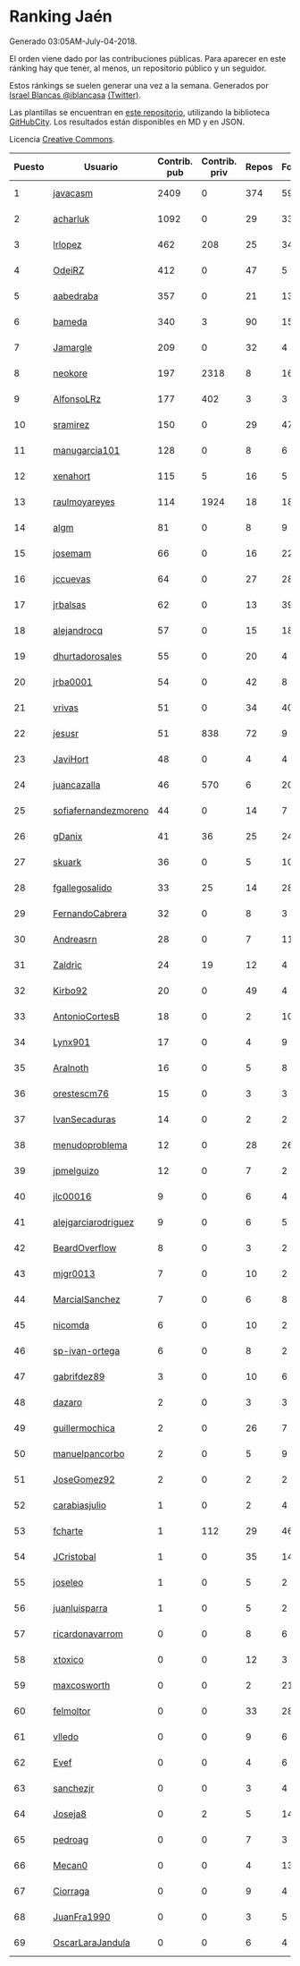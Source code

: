 # Ranking Jaén

Generado 03:05AM-July-04-2018.

El orden viene dado por las contribuciones públicas. Para aparecer en este ránking hay que tener, al menos, un repositorio público y un seguidor.

Estos ránkings se suelen generar una vez a la semana. Generados por [Israel Blancas @iblancasa](https://github.com/iblancasa/) [(Twitter)](https://twitter.com/iblancasa).

Las plantillas se encuentran en [este repositorio](https://github.com/iblancasa/GH-Spanish-Ranking), utilizando la biblioteca [GitHubCity](https://github.com/iblancasa/GitHubCity). Los resultados están disponibles en MD y en JSON.

Licencia [Creative Commons](https://creativecommons.org/licenses/by/4.0/).

| Puesto   |  Usuario  | Contrib. pub | Contrib. priv |Repos| Followers | Desde |  Avatar  |
|----------|-----------|--------------|---------------|-----|-----------|-------|----------|
|1|[javacasm](https://github.com/javacasm)|2409|0|374|59|2013-03-12|![javacasm]()|
|2|[acharluk](https://github.com/acharluk)|1092|0|29|33|2013-08-03|![acharluk]()|
|3|[lrlopez](https://github.com/lrlopez)|462|208|25|34|2011-01-04|![lrlopez]()|
|4|[OdeiRZ](https://github.com/OdeiRZ)|412|0|47|5|2014-10-01|![OdeiRZ]()|
|5|[aabedraba](https://github.com/aabedraba)|357|0|21|13|2017-04-19|![aabedraba]()|
|6|[bameda](https://github.com/bameda)|340|3|90|157|2011-06-26|![bameda]()|
|7|[Jamargle](https://github.com/Jamargle)|209|0|32|4|2015-03-24|![Jamargle]()|
|8|[neokore](https://github.com/neokore)|197|2318|8|16|2011-07-25|![neokore]()|
|9|[AlfonsoLRz](https://github.com/AlfonsoLRz)|177|402|3|3|2016-10-02|![AlfonsoLRz]()|
|10|[sramirez](https://github.com/sramirez)|150|0|29|47|2010-12-02|![sramirez]()|
|11|[manugarcia101](https://github.com/manugarcia101)|128|0|8|6|2017-09-22|![manugarcia101]()|
|12|[xenahort](https://github.com/xenahort)|115|5|16|5|2016-03-30|![xenahort]()|
|13|[raulmoyareyes](https://github.com/raulmoyareyes)|114|1924|18|18|2012-08-04|![raulmoyareyes]()|
|14|[algm](https://github.com/algm)|81|0|8|9|2009-10-29|![algm]()|
|15|[josemam](https://github.com/josemam)|66|0|16|22|2015-03-14|![josemam]()|
|16|[jccuevas](https://github.com/jccuevas)|64|0|27|28|2013-04-10|![jccuevas]()|
|17|[jrbalsas](https://github.com/jrbalsas)|62|0|13|39|2010-08-07|![jrbalsas]()|
|18|[alejandrocq](https://github.com/alejandrocq)|57|0|15|18|2010-05-20|![alejandrocq]()|
|19|[dhurtadorosales](https://github.com/dhurtadorosales)|55|0|20|4|2016-09-19|![dhurtadorosales]()|
|20|[jrba0001](https://github.com/jrba0001)|54|0|42|8|2016-07-17|![jrba0001]()|
|21|[vrivas](https://github.com/vrivas)|51|0|34|40|2012-12-14|![vrivas]()|
|22|[jesusr](https://github.com/jesusr)|51|838|72|9|2011-12-11|![jesusr]()|
|23|[JaviHort](https://github.com/JaviHort)|48|0|4|4|2018-01-04|![JaviHort]()|
|24|[juancazalla](https://github.com/juancazalla)|46|570|6|20|2015-03-24|![juancazalla]()|
|25|[sofiafernandezmoreno](https://github.com/sofiafernandezmoreno)|44|0|14|7|2014-11-21|![sofiafernandezmoreno]()|
|26|[gDanix](https://github.com/gDanix)|41|36|25|24|2011-10-10|![gDanix]()|
|27|[skuark](https://github.com/skuark)|36|0|5|10|2010-10-26|![skuark]()|
|28|[fgallegosalido](https://github.com/fgallegosalido)|33|25|14|28|2015-03-24|![fgallegosalido]()|
|29|[FernandoCabrera](https://github.com/FernandoCabrera)|32|0|8|3|2017-09-13|![FernandoCabrera]()|
|30|[Andreasrn](https://github.com/Andreasrn)|28|0|7|11|2016-03-31|![Andreasrn]()|
|31|[Zaldric](https://github.com/Zaldric)|24|19|12|4|2016-03-29|![Zaldric]()|
|32|[Kirbo92](https://github.com/Kirbo92)|20|0|49|4|2011-01-12|![Kirbo92]()|
|33|[AntonioCortesB](https://github.com/AntonioCortesB)|18|0|2|10|2016-09-15|![AntonioCortesB]()|
|34|[Lynx901](https://github.com/Lynx901)|17|0|4|9|2014-11-11|![Lynx901]()|
|35|[Aralnoth](https://github.com/Aralnoth)|16|0|5|8|2011-04-06|![Aralnoth]()|
|36|[orestescm76](https://github.com/orestescm76)|15|0|3|3|2016-09-04|![orestescm76]()|
|37|[IvanSecaduras](https://github.com/IvanSecaduras)|14|0|2|2|2015-09-25|![IvanSecaduras]()|
|38|[menudoproblema](https://github.com/menudoproblema)|12|0|28|26|2011-08-12|![menudoproblema]()|
|39|[jpmelguizo](https://github.com/jpmelguizo)|12|0|7|2|2013-01-29|![jpmelguizo]()|
|40|[jlc00016](https://github.com/jlc00016)|9|0|6|4|2015-06-05|![jlc00016]()|
|41|[alejgarciarodriguez](https://github.com/alejgarciarodriguez)|9|0|6|5|2015-12-19|![alejgarciarodriguez]()|
|42|[BeardOverflow](https://github.com/BeardOverflow)|8|0|3|2|2013-04-13|![BeardOverflow]()|
|43|[mjgr0013](https://github.com/mjgr0013)|7|0|10|2|2014-10-01|![mjgr0013]()|
|44|[MarcialSanchez](https://github.com/MarcialSanchez)|7|0|6|8|2015-10-03|![MarcialSanchez]()|
|45|[nicomda](https://github.com/nicomda)|6|0|10|2|2013-06-13|![nicomda]()|
|46|[sp-ivan-ortega](https://github.com/sp-ivan-ortega)|6|0|8|2|2016-02-22|![sp-ivan-ortega]()|
|47|[gabrifdez89](https://github.com/gabrifdez89)|3|0|10|6|2013-02-26|![gabrifdez89]()|
|48|[dazaro](https://github.com/dazaro)|2|0|3|3|2014-10-08|![dazaro]()|
|49|[guillermochica](https://github.com/guillermochica)|2|0|26|7|2014-10-20|![guillermochica]()|
|50|[manuelpancorbo](https://github.com/manuelpancorbo)|2|0|5|9|2014-11-04|![manuelpancorbo]()|
|51|[JoseGomez92](https://github.com/JoseGomez92)|2|0|2|2|2016-05-21|![JoseGomez92]()|
|52|[carabiasjulio](https://github.com/carabiasjulio)|1|0|2|4|2013-10-15|![carabiasjulio]()|
|53|[fcharte](https://github.com/fcharte)|1|112|29|46|2014-08-05|![fcharte]()|
|54|[JCristobal](https://github.com/JCristobal)|1|0|35|14|2014-09-23|![JCristobal]()|
|55|[joseleo](https://github.com/joseleo)|1|0|5|2|2015-03-19|![joseleo]()|
|56|[juanluisparra](https://github.com/juanluisparra)|1|0|5|2|2016-09-19|![juanluisparra]()|
|57|[ricardonavarrom](https://github.com/ricardonavarrom)|0|0|8|6|2012-11-20|![ricardonavarrom]()|
|58|[xtoxico](https://github.com/xtoxico)|0|0|12|3|2012-08-07|![xtoxico]()|
|59|[maxcosworth](https://github.com/maxcosworth)|0|0|2|21|2010-09-06|![maxcosworth]()|
|60|[felmoltor](https://github.com/felmoltor)|0|0|33|28|2011-06-13|![felmoltor]()|
|61|[vlledo](https://github.com/vlledo)|0|0|9|6|2011-03-28|![vlledo]()|
|62|[Evef](https://github.com/Evef)|0|0|4|6|2012-12-15|![Evef]()|
|63|[sanchezjr](https://github.com/sanchezjr)|0|0|3|4|2013-12-17|![sanchezjr]()|
|64|[Joseja8](https://github.com/Joseja8)|0|2|5|14|2014-07-12|![Joseja8]()|
|65|[pedroag](https://github.com/pedroag)|0|0|7|3|2013-09-23|![pedroag]()|
|66|[Mecan0](https://github.com/Mecan0)|0|0|4|13|2013-06-11|![Mecan0]()|
|67|[Ciorraga](https://github.com/Ciorraga)|0|0|9|4|2013-11-08|![Ciorraga]()|
|68|[JuanFra1990](https://github.com/JuanFra1990)|0|0|3|5|2015-10-22|![JuanFra1990]()|
|69|[OscarLaraJandula](https://github.com/OscarLaraJandula)|0|0|6|4|2016-09-19|![OscarLaraJandula]()|
